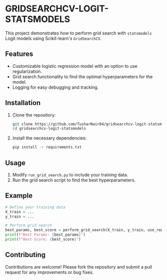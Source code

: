 # GRIDSEARCHCV-LOGIT-STATSMODELS

This project demonstrates how to perform grid search with `statsmodels` Logit models using Scikit-learn's `GridSearchCV`.

## Features

- Customizable logistic regression model with an option to use regularization.
- Grid search functionality to find the optimal hyperparameters for the model.
- Logging for easy debugging and tracking.

## Installation

1. Clone the repository:

   ```bash
   git clone https://github.com/TusharNair04/gridsearchcv-logit-statsmodels.git
   cd gridsearchcv-logit-statsmodels
   ```

2. Install the necessary dependencies:

   ```bash
   pip install -r requirements.txt
   ```

## Usage

1. Modify `run_grid_search.py` to include your training data.
2. Run the grid search script to find the best hyperparameters.

## Example

```python
# Define your training data
X_train = ...
y_train = ...

# Perform grid search
best_params, best_score = perform_grid_search(X_train, y_train, use_regularization=True)
print(f"Best Params: {best_params}")
print(f"Best Score: {best_score}")
```

## Contributing

Contributions are welcome! Please fork the repository and submit a pull request for any improvements or bug fixes.
